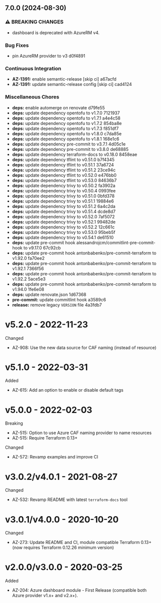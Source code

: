 ## 7.0.0 (2024-08-30)

### ⚠ BREAKING CHANGES

* dashboard is deprecated with AzureRM v4.

### Bug Fixes

* pin AzureRM provider to v3 d0f4891

### Continuous Integration

* **AZ-1391:** enable semantic-release [skip ci] a67acfd
* **AZ-1391:** update semantic-release config [skip ci] cad4124

### Miscellaneous Chores

* **deps:** enable automerge on renovate d79fe55
* **deps:** update dependency opentofu to v1.7.0 7121937
* **deps:** update dependency opentofu to v1.7.1 a4e4c58
* **deps:** update dependency opentofu to v1.7.2 854ba8e
* **deps:** update dependency opentofu to v1.7.3 f851df7
* **deps:** update dependency opentofu to v1.8.0 c7da85e
* **deps:** update dependency opentofu to v1.8.1 168e1c6
* **deps:** update dependency pre-commit to v3.7.1 4d05c1e
* **deps:** update dependency pre-commit to v3.8.0 de68885
* **deps:** update dependency terraform-docs to v0.18.0 8458eae
* **deps:** update dependency tflint to v0.51.0 b7f4345
* **deps:** update dependency tflint to v0.51.1 37a6724
* **deps:** update dependency tflint to v0.51.2 23ce94c
* **deps:** update dependency tflint to v0.52.0 e476bb0
* **deps:** update dependency tflint to v0.53.0 84636b7
* **deps:** update dependency trivy to v0.50.2 fa3902a
* **deps:** update dependency trivy to v0.50.4 0993fee
* **deps:** update dependency trivy to v0.51.0 0bfd378
* **deps:** update dependency trivy to v0.51.1 19884e6
* **deps:** update dependency trivy to v0.51.2 6a4c2da
* **deps:** update dependency trivy to v0.51.4 dcde8d7
* **deps:** update dependency trivy to v0.52.0 7af5072
* **deps:** update dependency trivy to v0.52.1 99482de
* **deps:** update dependency trivy to v0.52.2 12c661c
* **deps:** update dependency trivy to v0.53.0 95beb5f
* **deps:** update dependency trivy to v0.54.1 de61510
* **deps:** update pre-commit hook alessandrojcm/commitlint-pre-commit-hook to v9.17.0 67c92cb
* **deps:** update pre-commit hook antonbabenko/pre-commit-terraform to v1.92.0 fa70ee2
* **deps:** update pre-commit hook antonbabenko/pre-commit-terraform to v1.92.1 7366f56
* **deps:** update pre-commit hook antonbabenko/pre-commit-terraform to v1.92.2 5ace5e3
* **deps:** update pre-commit hook antonbabenko/pre-commit-terraform to v1.94.0 1fe6e08
* **deps:** update renovate.json 1d67368
* **pre-commit:** update commitlint hook a3589c6
* **release:** remove legacy `VERSION` file 4a3fdb7

# v5.2.0 - 2022-11-23

Changed
  * AZ-908: Use the new data source for CAF naming (instead of resource)

# v5.1.0 - 2022-03-31

Added
  * AZ-615: Add an option to enable or disable default tags

# v5.0.0 - 2022-02-03

Breaking
  * AZ-515: Option to use Azure CAF naming provider to name resources
  * AZ-515: Require Terraform 0.13+

Changed
  * AZ-572: Revamp examples and improve CI

# v3.0.2/v4.0.1 - 2021-08-27

Changed
  * AZ-532: Revamp README with latest `terraform-docs` tool

# v3.0.1/v4.0.0 - 2020-10-20

Changed
  * AZ-273: Update README and CI, module compatible Terraform 0.13+ (now requires Terraform 0.12.26 minimum version)

# v2.0.0/v3.0.0 - 2020-03-25

Added
  * AZ-204: Azure dashboard module - First Release (compatible both Azure provider v1.x+ and v2.x+).
